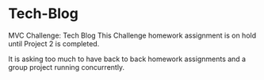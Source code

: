 # Tech-Blog
MVC Challenge: Tech Blog
This Challenge homework assignment is on hold until Project 2 is completed.

It is asking too much to have back to back homework assignments and a group project running concurrently.